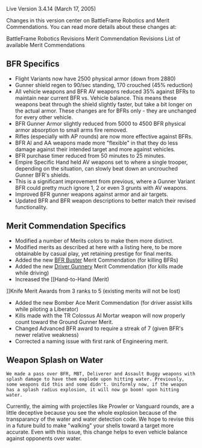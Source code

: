 Live Version 3.4.14 (March 17, 2005)

Changes in this version center on BattleFrame Robotics and Merit Commendations.
You can read more details about these changes at:

BattleFrame Robotics Revisions Merit Commendation Revisions List of available
Merit Commendations

## BFR Specifics

- Flight Variants now have 2500 physical armor (down from 2880)
- Gunner shield regen to 90/sec standing, 170 crouched (45% reduction)
- All vehicle weapons and BFR AV weapons reduced 35% against BFRs to maintain
  near current BFR vs. Vehicle balance. This means these weapons beat through
  the shield slightly faster, but take a bit longer on the actual armor. These
  changes are for BFRs only - they are unchanged for every other vehicle.
- BFR Gunner Armor slightly reduced from 5000 to 4500 BFR physical armor
  absorption to small arms fire removed.
- Rifles (especially with AP rounds) are now more effective against BFRs.
- BFR AI and AA weapons made more "flexible" in that they do less damage against
  their intended target and more against vehicles.
- BFR purchase timer reduced from 50 minutes to 25 minutes.
- Empire Specific Hand held AV weapons set to where a single trooper, depending
  on the situation, can slowly beat down an uncrouched Gunner BFR's shields.
- This is a significant improvement from previous, where a Gunner Variant BFR
  could pretty much ignore 1, 2 or even 3 grunts with AV weapons.
- Improved BFR gunner weapons against armor and air targets.
- Updated BFR and BFR weapon descriptions to better match their revised
  functionality.

## Merit Commendation Specifics

- Modified a number of Merits colors to make them more distinct.
- Modified merits as described at here with a listing here, to be more
  obtainable by casual play, yet retaining prestige for final merits.
- Added the new [BFR Buster](../merits/BFR_Buster.md) Merit Commendation (for
  killing BFRs)
- Added the new [Driver Gunnery](../merits/Driver_Gunnery.md) Merit Commendation
  (for kills made while driving)
- Increased the \[\[Hand-to-Hand (Merit)

\]\]Knife Merit Awards from 3 ranks to 5 (existing merits will not be lost)

- Added the new Bomber Ace Merit Commendation (for driver assist kills while
  piloting a Liberator)
- Kills made with the TR Colossus AI Mortar weapon will now properly count
  toward the Ground Gunner Merit.
- Changed Advanced BFR award to require a streak of 7 (given BFR's newer
  relative weakness)
- Corrected a naming issue with first rank of Engineering merit.

## Weapon Splash on Water

`We made a pass over BFR, MBT, Deliverer and Assault Buggy weapons with splash damage to have them explode upon hitting water. Previously, some weapons did this and some didn't. Uniformly now, if the weapon has a splash radius explosion, it will now go boom! upon hitting water.`

Currently, the aiming with projectiles like Prowler or Vanguard rounds, are a
little deceptive because you see the whole explosion because of the transparancy
of the water and water detection code. We hope to revise this in a future build
to make "walking" your shells toward a target more accurate. Even with this
issue, this change helps to even vehicle balance against opponents over water.



